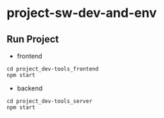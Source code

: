 # project-sw-dev-and-env

## Run Project

* frontend
```
cd project_dev-tools_frontend
npm start   
```

* backend
```
cd project_dev-tools_server
npm start   
```
